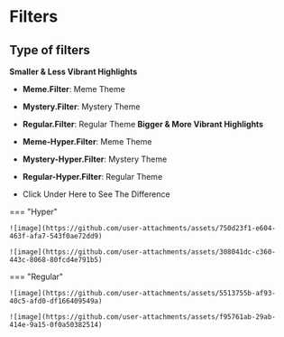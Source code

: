 
# Filters

## Type of filters
**Smaller & Less Vibrant Highlights**

-   **Meme.Filter**: Meme Theme
-   **Mystery.Filter**: Mystery Theme
-   **Regular.Filter**: Regular Theme
**Bigger & More Vibrant Highlights**

-   **Meme-Hyper.Filter**: Meme Theme
-   **Mystery-Hyper.Filter**: Mystery Theme
-   **Regular-Hyper.Filter**: Regular Theme

-   Click Under Here to See The Difference

=== "Hyper"

    ![image](https://github.com/user-attachments/assets/750d23f1-e604-463f-afa7-543f0ae72dd9)
    
    ![image](https://github.com/user-attachments/assets/308041dc-c360-443c-8068-80fcd4e791b5)

=== "Regular"

    ![image](https://github.com/user-attachments/assets/5513755b-af93-40c5-afd0-df166409549a)

    ![image](https://github.com/user-attachments/assets/f95761ab-29ab-414e-9a15-0f0a50382514)
    
